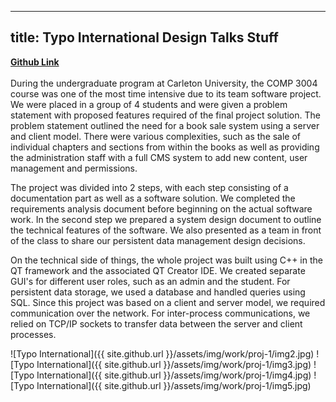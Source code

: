 <style> 
p.test {
    width: 550px;
    word-wrap: break-word;
    padding-left: 10px;
}
</style>


<link rel="stylesheet" href="{{ site.github.url }}/assets/css/all.css">

---
title: Typo International Design Talks Stuff
---



<strong> <a href="github.com"> Github Link  </a></strong> <br/><br/>  During the undergraduate program at Carleton University, the COMP 3004 course was one of the most time intensive due to its team software project. We were placed in a group of 4 students and were given a problem statement with proposed features required of the final project solution. The problem statement outlined the need for a book sale system using a server and client model. There were various complexities, such as the sale of individual chapters and sections from within the books as well as providing the administration staff with a full CMS system to add new content, user management and permissions.

The project was divided into 2 steps, with each step consisting of a documentation part as well as a software solution. We completed the requirements analysis document before beginning on the actual software work. In the second step we prepared a system design document to outline the technical features of the software. We also presented as a team in front of the class to share our persistent data management design decisions.

On the technical side of things, the whole project was built using C++ in the QT framework and the associated QT Creator IDE. We created separate GUI's for different user roles, such as an admin and the student. For persistent data storage, we used a database and handled queries using SQL. Since this project was based on a client and server model, we required communication over the network. For inter-process communications, we relied on TCP/IP sockets to transfer data between the server and client processes.

![Typo International]({{ site.github.url }}/assets/img/work/proj-1/img2.jpg)
![Typo International]({{ site.github.url }}/assets/img/work/proj-1/img3.jpg)
![Typo International]({{ site.github.url }}/assets/img/work/proj-1/img4.jpg)
![Typo International]({{ site.github.url }}/assets/img/work/proj-1/img5.jpg)
